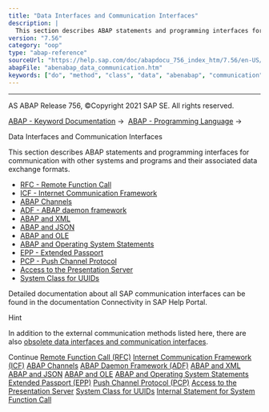 ```yaml
---
title: "Data Interfaces and Communication Interfaces"
description: |
  This section describes ABAP statements and programming interfaces for communication with other systems and programs and their associated data exchange formats. -   RFC - Remote Function Call(https://help.sap.com/doc/abapdocu_756_index_htm/7.56/en-US/abenrfc.htm) -   ICF - Internet Communication F
version: "7.56"
category: "oop"
type: "abap-reference"
sourceUrl: "https://help.sap.com/doc/abapdocu_756_index_htm/7.56/en-US/abenabap_data_communication.htm"
abapFile: "abenabap_data_communication.htm"
keywords: ["do", "method", "class", "data", "abenabap", "communication"]
---
```


* * *

AS ABAP Release 756, ©Copyright 2021 SAP SE. All rights reserved.

[ABAP - Keyword Documentation](https://help.sap.com/doc/abapdocu_756_index_htm/7.56/en-US/abenabap.htm) →  [ABAP - Programming Language](https://help.sap.com/doc/abapdocu_756_index_htm/7.56/en-US/abenabap_reference.htm) → 

Data Interfaces and Communication Interfaces

This section describes ABAP statements and programming interfaces for communication with other systems and programs and their associated data exchange formats.

-   [RFC - Remote Function Call](https://help.sap.com/doc/abapdocu_756_index_htm/7.56/en-US/abenrfc.htm)
-   [ICF - Internet Communication Framework](https://help.sap.com/doc/abapdocu_756_index_htm/7.56/en-US/abenicf.htm)
-   [ABAP Channels](https://help.sap.com/doc/abapdocu_756_index_htm/7.56/en-US/abenabap_channels.htm)
-   [ADF - ABAP daemon framework](https://help.sap.com/doc/abapdocu_756_index_htm/7.56/en-US/abenabap_daemon.htm)
-   [ABAP and XML](https://help.sap.com/doc/abapdocu_756_index_htm/7.56/en-US/abenabap_xml.htm)
-   [ABAP and JSON](https://help.sap.com/doc/abapdocu_756_index_htm/7.56/en-US/abenabap_json.htm)
-   [ABAP and OLE](https://help.sap.com/doc/abapdocu_756_index_htm/7.56/en-US/abenole2.htm)
-   [ABAP and Operating System Statements](https://help.sap.com/doc/abapdocu_756_index_htm/7.56/en-US/abenabap_system_commands.htm)
-   [EPP - Extended Passport](https://help.sap.com/doc/abapdocu_756_index_htm/7.56/en-US/abenepp.htm)
-   [PCP - Push Channel Protocol](https://help.sap.com/doc/abapdocu_756_index_htm/7.56/en-US/abenpcp.htm)
-   [Access to the Presentation Server](https://help.sap.com/doc/abapdocu_756_index_htm/7.56/en-US/abenfrontend_services.htm)
-   [System Class for UUIDs](https://help.sap.com/doc/abapdocu_756_index_htm/7.56/en-US/abencl_system_uuid.htm)

Detailed documentation about all SAP communication interfaces can be found in the documentation Connectivity in SAP Help Portal.

Hint

In addition to the external communication methods listed here, there are also [obsolete data interfaces and communication interfaces](https://help.sap.com/doc/abapdocu_756_index_htm/7.56/en-US/abenextern_obsolete.htm).

Continue
[Remote Function Call (RFC)](https://help.sap.com/doc/abapdocu_756_index_htm/7.56/en-US/abenrfc.htm)
[Internet Communication Framework (ICF)](https://help.sap.com/doc/abapdocu_756_index_htm/7.56/en-US/abenicf.htm)
[ABAP Channels](https://help.sap.com/doc/abapdocu_756_index_htm/7.56/en-US/abenabap_channels.htm)
[ABAP Daemon Framework (ADF)](https://help.sap.com/doc/abapdocu_756_index_htm/7.56/en-US/abenabap_daemon.htm)
[ABAP and XML](https://help.sap.com/doc/abapdocu_756_index_htm/7.56/en-US/abenabap_xml.htm)
[ABAP and JSON](https://help.sap.com/doc/abapdocu_756_index_htm/7.56/en-US/abenabap_json.htm)
[ABAP and OLE](https://help.sap.com/doc/abapdocu_756_index_htm/7.56/en-US/abenole2.htm)
[ABAP and Operating System Statements](https://help.sap.com/doc/abapdocu_756_index_htm/7.56/en-US/abenabap_system_commands.htm)
[Extended Passport (EPP)](https://help.sap.com/doc/abapdocu_756_index_htm/7.56/en-US/abenepp.htm)
[Push Channel Protocol (PCP)](https://help.sap.com/doc/abapdocu_756_index_htm/7.56/en-US/abenpcp.htm)
[Access to the Presentation Server](https://help.sap.com/doc/abapdocu_756_index_htm/7.56/en-US/abenfrontend_services.htm)
[System Class for UUIDs](https://help.sap.com/doc/abapdocu_756_index_htm/7.56/en-US/abencl_system_uuid.htm)
[Internal Statement for System Function Call](https://help.sap.com/doc/abapdocu_756_index_htm/7.56/en-US/abendata_communication_internal.htm)